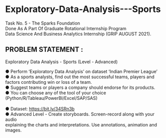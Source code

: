 # Exploratory-Data-Analysis---Sports
Task No. 5 - The Sparks Foundation <br/> Done As A Part Of Graduate Rotational Internship Program <br/>Data Science And Business Analytics Internship (GRIP AUGUST 2021).

PROBLEM STATEMENT :
----------------

Exploratory Data Analysis - Sports
(Level - Advanced)

● Perform ‘Exploratory Data Analysis’ on dataset ‘Indian Premier League’<br/>
● As a sports analysts, find out the most successful teams, players and factors contributing win or loss of a team.<br/>
● Suggest teams or players a company should endorse for its products.<br/>
● You can choose any of the tool of your choice<br/>
(Python/R/Tableau/PowerBI/Excel/SAP/SAS)<br/><br/>
● Dataset: https://bit.ly/34SRn3b<br/>
● Advanced Level - Create storyboards. Screen-record along with your audio<br/>
explaining the charts and interpretations. Use annotations, animation and<br/>
images.<br/>
